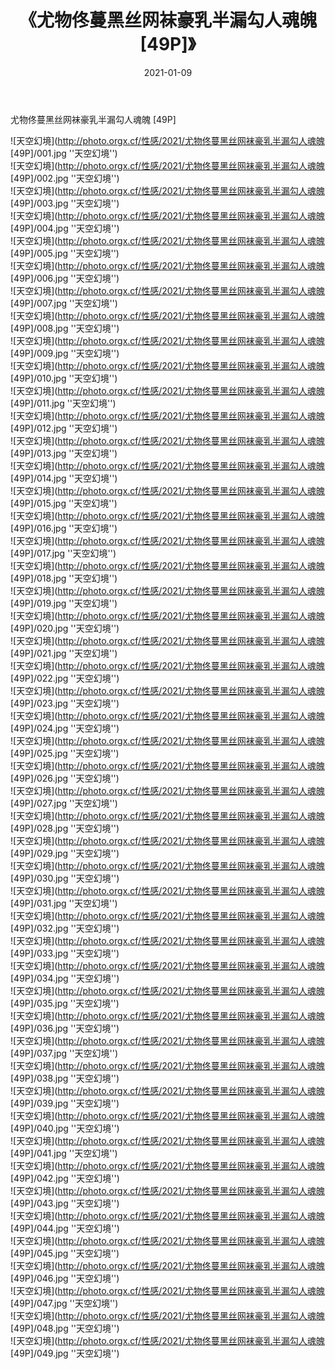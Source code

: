 ﻿---
layout: post
title:  《尤物佟蔓黑丝网袜豪乳半漏勾人魂魄 [49P]》
date:   2021-01-09
img: http://photo.orgx.cf/性感/2021/尤物佟蔓黑丝网袜豪乳半漏勾人魂魄 [49P]/000.jpg
tags: [美女, 性感, 泳衣]
---

尤物佟蔓黑丝网袜豪乳半漏勾人魂魄 [49P]



![天空幻境](http://photo.orgx.cf/性感/2021/尤物佟蔓黑丝网袜豪乳半漏勾人魂魄 [49P]/001.jpg ''天空幻境'') <br>
![天空幻境](http://photo.orgx.cf/性感/2021/尤物佟蔓黑丝网袜豪乳半漏勾人魂魄 [49P]/002.jpg ''天空幻境'') <br>
![天空幻境](http://photo.orgx.cf/性感/2021/尤物佟蔓黑丝网袜豪乳半漏勾人魂魄 [49P]/003.jpg ''天空幻境'') <br>
![天空幻境](http://photo.orgx.cf/性感/2021/尤物佟蔓黑丝网袜豪乳半漏勾人魂魄 [49P]/004.jpg ''天空幻境'') <br>
![天空幻境](http://photo.orgx.cf/性感/2021/尤物佟蔓黑丝网袜豪乳半漏勾人魂魄 [49P]/005.jpg ''天空幻境'') <br>
![天空幻境](http://photo.orgx.cf/性感/2021/尤物佟蔓黑丝网袜豪乳半漏勾人魂魄 [49P]/006.jpg ''天空幻境'') <br>
![天空幻境](http://photo.orgx.cf/性感/2021/尤物佟蔓黑丝网袜豪乳半漏勾人魂魄 [49P]/007.jpg ''天空幻境'') <br>
![天空幻境](http://photo.orgx.cf/性感/2021/尤物佟蔓黑丝网袜豪乳半漏勾人魂魄 [49P]/008.jpg ''天空幻境'') <br>
![天空幻境](http://photo.orgx.cf/性感/2021/尤物佟蔓黑丝网袜豪乳半漏勾人魂魄 [49P]/009.jpg ''天空幻境'') <br>
![天空幻境](http://photo.orgx.cf/性感/2021/尤物佟蔓黑丝网袜豪乳半漏勾人魂魄 [49P]/010.jpg ''天空幻境'') <br>
![天空幻境](http://photo.orgx.cf/性感/2021/尤物佟蔓黑丝网袜豪乳半漏勾人魂魄 [49P]/011.jpg ''天空幻境'') <br>
![天空幻境](http://photo.orgx.cf/性感/2021/尤物佟蔓黑丝网袜豪乳半漏勾人魂魄 [49P]/012.jpg ''天空幻境'') <br>
![天空幻境](http://photo.orgx.cf/性感/2021/尤物佟蔓黑丝网袜豪乳半漏勾人魂魄 [49P]/013.jpg ''天空幻境'') <br>
![天空幻境](http://photo.orgx.cf/性感/2021/尤物佟蔓黑丝网袜豪乳半漏勾人魂魄 [49P]/014.jpg ''天空幻境'') <br>
![天空幻境](http://photo.orgx.cf/性感/2021/尤物佟蔓黑丝网袜豪乳半漏勾人魂魄 [49P]/015.jpg ''天空幻境'') <br>
![天空幻境](http://photo.orgx.cf/性感/2021/尤物佟蔓黑丝网袜豪乳半漏勾人魂魄 [49P]/016.jpg ''天空幻境'') <br>
![天空幻境](http://photo.orgx.cf/性感/2021/尤物佟蔓黑丝网袜豪乳半漏勾人魂魄 [49P]/017.jpg ''天空幻境'') <br>
![天空幻境](http://photo.orgx.cf/性感/2021/尤物佟蔓黑丝网袜豪乳半漏勾人魂魄 [49P]/018.jpg ''天空幻境'') <br>
![天空幻境](http://photo.orgx.cf/性感/2021/尤物佟蔓黑丝网袜豪乳半漏勾人魂魄 [49P]/019.jpg ''天空幻境'') <br>
![天空幻境](http://photo.orgx.cf/性感/2021/尤物佟蔓黑丝网袜豪乳半漏勾人魂魄 [49P]/020.jpg ''天空幻境'') <br>
![天空幻境](http://photo.orgx.cf/性感/2021/尤物佟蔓黑丝网袜豪乳半漏勾人魂魄 [49P]/021.jpg ''天空幻境'') <br>
![天空幻境](http://photo.orgx.cf/性感/2021/尤物佟蔓黑丝网袜豪乳半漏勾人魂魄 [49P]/022.jpg ''天空幻境'') <br>
![天空幻境](http://photo.orgx.cf/性感/2021/尤物佟蔓黑丝网袜豪乳半漏勾人魂魄 [49P]/023.jpg ''天空幻境'') <br>
![天空幻境](http://photo.orgx.cf/性感/2021/尤物佟蔓黑丝网袜豪乳半漏勾人魂魄 [49P]/024.jpg ''天空幻境'') <br>
![天空幻境](http://photo.orgx.cf/性感/2021/尤物佟蔓黑丝网袜豪乳半漏勾人魂魄 [49P]/025.jpg ''天空幻境'') <br>
![天空幻境](http://photo.orgx.cf/性感/2021/尤物佟蔓黑丝网袜豪乳半漏勾人魂魄 [49P]/026.jpg ''天空幻境'') <br>
![天空幻境](http://photo.orgx.cf/性感/2021/尤物佟蔓黑丝网袜豪乳半漏勾人魂魄 [49P]/027.jpg ''天空幻境'') <br>
![天空幻境](http://photo.orgx.cf/性感/2021/尤物佟蔓黑丝网袜豪乳半漏勾人魂魄 [49P]/028.jpg ''天空幻境'') <br>
![天空幻境](http://photo.orgx.cf/性感/2021/尤物佟蔓黑丝网袜豪乳半漏勾人魂魄 [49P]/029.jpg ''天空幻境'') <br>
![天空幻境](http://photo.orgx.cf/性感/2021/尤物佟蔓黑丝网袜豪乳半漏勾人魂魄 [49P]/030.jpg ''天空幻境'') <br>
![天空幻境](http://photo.orgx.cf/性感/2021/尤物佟蔓黑丝网袜豪乳半漏勾人魂魄 [49P]/031.jpg ''天空幻境'') <br>
![天空幻境](http://photo.orgx.cf/性感/2021/尤物佟蔓黑丝网袜豪乳半漏勾人魂魄 [49P]/032.jpg ''天空幻境'') <br>
![天空幻境](http://photo.orgx.cf/性感/2021/尤物佟蔓黑丝网袜豪乳半漏勾人魂魄 [49P]/033.jpg ''天空幻境'') <br>
![天空幻境](http://photo.orgx.cf/性感/2021/尤物佟蔓黑丝网袜豪乳半漏勾人魂魄 [49P]/034.jpg ''天空幻境'') <br>
![天空幻境](http://photo.orgx.cf/性感/2021/尤物佟蔓黑丝网袜豪乳半漏勾人魂魄 [49P]/035.jpg ''天空幻境'') <br>
![天空幻境](http://photo.orgx.cf/性感/2021/尤物佟蔓黑丝网袜豪乳半漏勾人魂魄 [49P]/036.jpg ''天空幻境'') <br>
![天空幻境](http://photo.orgx.cf/性感/2021/尤物佟蔓黑丝网袜豪乳半漏勾人魂魄 [49P]/037.jpg ''天空幻境'') <br>
![天空幻境](http://photo.orgx.cf/性感/2021/尤物佟蔓黑丝网袜豪乳半漏勾人魂魄 [49P]/038.jpg ''天空幻境'') <br>
![天空幻境](http://photo.orgx.cf/性感/2021/尤物佟蔓黑丝网袜豪乳半漏勾人魂魄 [49P]/039.jpg ''天空幻境'') <br>
![天空幻境](http://photo.orgx.cf/性感/2021/尤物佟蔓黑丝网袜豪乳半漏勾人魂魄 [49P]/040.jpg ''天空幻境'') <br>
![天空幻境](http://photo.orgx.cf/性感/2021/尤物佟蔓黑丝网袜豪乳半漏勾人魂魄 [49P]/041.jpg ''天空幻境'') <br>
![天空幻境](http://photo.orgx.cf/性感/2021/尤物佟蔓黑丝网袜豪乳半漏勾人魂魄 [49P]/042.jpg ''天空幻境'') <br>
![天空幻境](http://photo.orgx.cf/性感/2021/尤物佟蔓黑丝网袜豪乳半漏勾人魂魄 [49P]/043.jpg ''天空幻境'') <br>
![天空幻境](http://photo.orgx.cf/性感/2021/尤物佟蔓黑丝网袜豪乳半漏勾人魂魄 [49P]/044.jpg ''天空幻境'') <br>
![天空幻境](http://photo.orgx.cf/性感/2021/尤物佟蔓黑丝网袜豪乳半漏勾人魂魄 [49P]/045.jpg ''天空幻境'') <br>
![天空幻境](http://photo.orgx.cf/性感/2021/尤物佟蔓黑丝网袜豪乳半漏勾人魂魄 [49P]/046.jpg ''天空幻境'') <br>
![天空幻境](http://photo.orgx.cf/性感/2021/尤物佟蔓黑丝网袜豪乳半漏勾人魂魄 [49P]/047.jpg ''天空幻境'') <br>
![天空幻境](http://photo.orgx.cf/性感/2021/尤物佟蔓黑丝网袜豪乳半漏勾人魂魄 [49P]/048.jpg ''天空幻境'') <br>
![天空幻境](http://photo.orgx.cf/性感/2021/尤物佟蔓黑丝网袜豪乳半漏勾人魂魄 [49P]/049.jpg ''天空幻境'') <br>